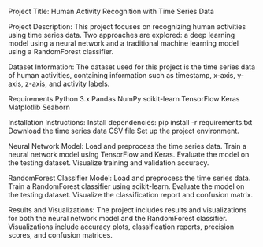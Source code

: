 Project Title:
Human Activity Recognition with Time Series Data

Project Description:
This project focuses on recognizing human activities using time series data. Two approaches are explored: a deep learning model using a neural network and a traditional machine learning model using a RandomForest classifier.

Dataset Information:
The dataset used for this project is the time series data of human activities, containing information such as timestamp, x-axis, y-axis, z-axis, and activity labels.

Requirements
Python 3.x
Pandas
NumPy
scikit-learn
TensorFlow
Keras
Matplotlib
Seaborn

Installation Instructions:
Install dependencies: pip install -r requirements.txt
Download the time series data CSV file 
Set up the project environment.

Neural Network Model:
Load and preprocess the time series data.
Train a neural network model using TensorFlow and Keras.
Evaluate the model on the testing dataset.
Visualize training and validation accuracy.

RandomForest Classifier Model:
Load and preprocess the time series data.
Train a RandomForest classifier using scikit-learn.
Evaluate the model on the testing dataset.
Visualize the classification report and confusion matrix.

Results and Visualizations:
The project includes results and visualizations for both the neural network model and the RandomForest classifier. Visualizations include accuracy plots, classification reports, precision scores, and confusion matrices.
